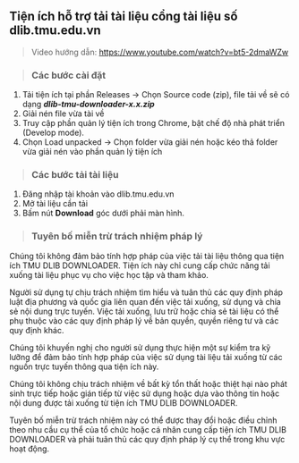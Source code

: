 ## **Tiện ích hỗ trợ tải tài liệu cổng tài liệu số dlib.tmu.edu.vn**

>Video hướng dẫn: https://www.youtube.com/watch?v=bt5-2dmaWZw

>### Các bước cài đặt
 1. Tải tiện ích tại phần Releases ->  Chọn Source code (zip), file tải về sẽ có dạng ***dlib-tmu-downloader-x.x.zip***
 2. Giải nén file vừa tài về
 3. Truy cập phần quản lý tiện ích trong Chrome, bật chế độ nhà phát triển (Develop mode).
 4. Chọn Load unpacked -> Chọn folder vừa giải nén hoặc kéo thả folder vừa giải nén vào phần quản lý tiện ích
 
 >### Các bước tải tài liệu
 
 1. Đăng nhập tài khoản vào dlib.tmu.edu.vn
 2. Mở tài liệu cần tải
 3. Bấm nút **Download** góc dưới phải màn hình.

>### Tuyên bố miễn trừ trách nhiệm pháp lý

Chúng tôi không đảm bảo tính hợp pháp của việc tải tài liệu thông qua tiện ích TMU DLIB DOWNLOADER. Tiện ích này chỉ cung cấp chức năng tải xuống tài liệu phục vụ cho việc học tập và tham khảo.

Người sử dụng tự chịu trách nhiệm tìm hiểu và tuân thủ các quy định pháp luật địa phương và quốc gia liên quan đến việc tải xuống, sử dụng và chia sẻ nội dung trực tuyến. Việc tải xuống, lưu trữ hoặc chia sẻ tài liệu có thể phụ thuộc vào các quy định pháp lý về bản quyền, quyền riêng tư và các quy định khác.

Chúng tôi khuyến nghị cho người sử dụng thực hiện một sự kiểm tra kỹ lưỡng để đảm bảo tính hợp pháp của việc sử dụng tài liệu tải xuống từ các nguồn trực tuyến thông qua tiện ích này.

Chúng tôi không chịu trách nhiệm về bất kỳ tổn thất hoặc thiệt hại nào phát sinh trực tiếp hoặc gián tiếp từ việc sử dụng hoặc dựa vào thông tin hoặc nội dung được tải xuống từ tiện ích TMU DLIB DOWNLOADER.

Tuyên bố miễn trừ trách nhiệm này có thể được thay đổi hoặc điều chỉnh theo nhu cầu cụ thể của tổ chức hoặc cá nhân cung cấp tiện ích TMU DLIB DOWNLOADER và phải tuân thủ các quy định pháp lý cụ thể trong khu vực hoạt động.
